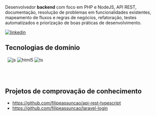 Desenvolvedor **backend** com foco em PHP e NodeJS, API REST, documentação, resolução de problemas em funcionalidades existentes, mapeamento de fluxos e regras de negócios, refatoração, testes automatizados e priorização de boas práticas de desenvolvimento.

[![linkedin](https://img.shields.io/badge/LinkedIn-0077B5?style=for-the-badge&logo=linkedin&logoColor=white)](https://www.linkedin.com/in/filipe-assun%C3%A7%C3%A3o-3a54a0bb/)

## Tecnologias de domínio
<div style="display: inline_block">
  <img align="center" alt="" src="https://img.shields.io/badge/PHP-777BB4?style=for-the-badge&logo=php&logoColor=white" />
  <img align="center" alt="" src="https://img.shields.io/badge/Node.js-43853D?style=for-the-badge&logo=node.js&logoColor=white" />
  <img align="center" alt="js" src="https://img.shields.io/badge/JavaScript-F7DF1E?style=for-the-badge&logo=javascript&logoColor=black" />
  <img align="center" alt="html5" src="https://img.shields.io/badge/HTML5-E34F26?style=for-the-badge&logo=html5&logoColor=white" />
  <img align="center" alt="ts" src="https://img.shields.io/badge/TypeScript-007ACC?style=for-the-badge&logo=typescript&logoColor=white" />
  <img align="center" alt="" src="https://img.shields.io/badge/Laravel-FF2D20?style=for-the-badge&logo=laravel&logoColor=white" />
  <br/>
  <img align="center" alt="" src="https://img.shields.io/badge/Express.js-404D59?style=for-the-badge" />
  <img align="center" alt="" src="https://img.shields.io/badge/PostgreSQL-316192?style=for-the-badge&logo=postgresql&logoColor=white" />
  <img align="center" alt="" src="https://img.shields.io/badge/MySQL-00000F?style=for-the-badge&logo=mysql&logoColor=white" />
  <img align="center" alt="" src="https://img.shields.io/badge/Microsoft_SQL_Server-CC2927?style=for-the-badge&logo=microsoft-sql-server&logoColor=white" />
  <img align="center" alt="" src="https://img.shields.io/badge/MongoDB-4EA94B?style=for-the-badge&logo=mongodb&logoColor=white" />
  <br/>
  <img align="center" alt="" src="https://img.shields.io/badge/Google_Cloud-4285F4?style=for-the-badge&logo=google-cloud&logoColor=white" />
  <img align="center" alt="" src="https://img.shields.io/badge/rabbitmq-%23FF6600.svg?&style=for-the-badge&logo=rabbitmq&logoColor=white" />
  <img align="center" alt="" src="https://img.shields.io/badge/redis-%23DD0031.svg?&style=for-the-badge&logo=redis&logoColor=white" />
  <img align="center" alt="" src="https://img.shields.io/badge/docker-%230db7ed.svg?style=for-the-badge&logo=docker&logoColor=white" />
  <img align="center" alt="" src="https://img.shields.io/badge/Linux-FCC624?style=for-the-badge&logo=linux&logoColor=black" />
  <img align="center" alt="" src="https://img.shields.io/badge/-Swagger-%23Clojure?style=for-the-badge&logo=swagger&logoColor=white" />
</div><br/>

## Projetos de comprovação de conhecimento
  * https://github.com/filipeassuncao/api-rest-typescript
  * https://github.com/filipeassuncao/laravel-login
